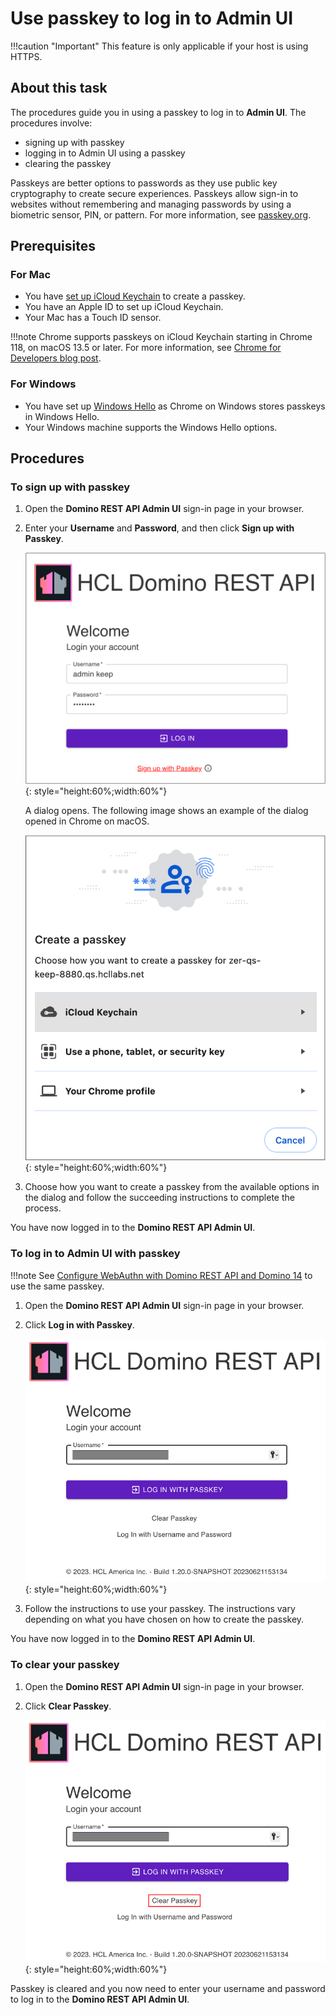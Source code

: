 # Use passkey to log in to Admin UI

!!!caution "Important"
    This feature is only applicable if your host is using HTTPS. 

## About this task
The procedures guide you in using a passkey to log in to **Admin UI**. The procedures involve:

- signing up with passkey
- logging in to Admin UI using a passkey
- clearing the passkey

Passkeys are better options to passwords as they use public key cryptography to create secure experiences. Passkeys allow sign-in to websites without remembering and managing passwords by using a biometric sensor, PIN, or pattern. For more information, see [passkey.org](https://passkey.org/).

## Prerequisites

### For Mac

- You have [set up iCloud Keychain](https://support.apple.com/en-ph/guide/mac-help/mh43699/13.0/mac/13.0) to create a passkey.
- You have an Apple ID to set up iCloud Keychain.
- Your Mac has a Touch ID sensor.

!!!note 
    Chrome supports passkeys on iCloud Keychain starting in Chrome 118, on macOS 13.5 or later. For more information, see [Chrome for Developers blog post](https://developer.chrome.com/blog/passkeys-on-icloud-keychain).

### For Windows

- You have set up [Windows Hello](https://support.microsoft.com/en-us/windows/learn-about-windows-hello-and-set-it-up-dae28983-8242-bb2a-d3d1-87c9d265a5f0) as Chrome on Windows stores passkeys in Windows Hello.
- Your Windows machine supports the Windows Hello options.     

## Procedures

### To sign up with passkey

1. Open the **Domino REST API Admin UI** sign-in page in your browser.
2. Enter your **Username** and **Password**, and then click **Sign up with Passkey**. 

    ![Sign up with passkey](../../assets/images/signuppasskey.png){: style="height:60%;width:60%"}
    
    A dialog opens. The following image shows an example of the dialog opened in Chrome on macOS. 

    ![Create a passkey dialog](../../assets/images/passkeydialog.png){: style="height:60%;width:60%"}          

3. Choose how you want to create a passkey from the available options in the dialog and follow the succeeding instructions to complete the process. 

You have now logged in to the **Domino REST API Admin UI**.

### To log in to Admin UI with passkey

!!!note
    See [Configure WebAuthn with Domino REST API and Domino 14](../../howto/install/webauthn.md) to use the same passkey.

1. Open the **Domino REST API Admin UI** sign-in page in your browser.
2. Click **Log in with Passkey**.

    ![Log in with passkey](../../assets/images/loginpasskey.png){: style="height:60%;width:60%"}

3. Follow the instructions to use your passkey. The instructions vary depending on what you have chosen on how to create the passkey. 

You have now logged in to the **Domino REST API Admin UI**.

### To clear your passkey

1. Open the **Domino REST API Admin UI** sign-in page in your browser.
2. Click **Clear Passkey**.

    ![Clear passkey](../../assets/images/clearpasskey.png){: style="height:60%;width:60%"}

Passkey is cleared and you now need to enter your username and password to log in to the **Domino REST API Admin UI**.


